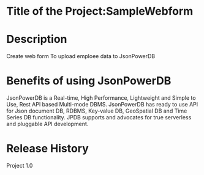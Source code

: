 # Title of the Project:SampleWebform
# Description
Create web form
To upload emploee data to JsonPowerDB
# Benefits of using JsonPowerDB
JsonPowerDB is a Real-time, High Performance, Lightweight and Simple to Use, Rest API based Multi-mode DBMS. JsonPowerDB has ready to use API for Json document DB, RDBMS, Key-value DB, GeoSpatial DB and Time Series DB functionality. JPDB supports and advocates for true serverless and pluggable API development.
# Release History 
Project 1.0

